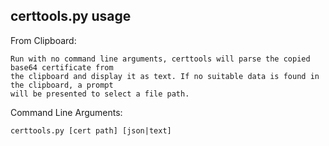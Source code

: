 certtools.py usage
------------------
From Clipboard:

    Run with no command line arguments, certtools will parse the copied base64 certificate from 
    the clipboard and display it as text. If no suitable data is found in the clipboard, a prompt 
    will be presented to select a file path.
    
Command Line Arguments:
    
    certtools.py [cert path] [json|text]